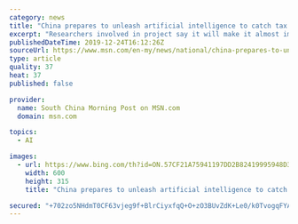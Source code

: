 ```yaml
---
category: news
title: "China prepares to unleash artificial intelligence to catch tax cheats"
excerpt: "Researchers involved in project say it will make it almost impossible to avoid detection, while the current fragmented system is easier to get around Concerns about economic impact may delay its introduction as many private firms rely on informal deals with local tax authorities to limit the amount they pay Chinese scientists have been working on a system to use artificial intelligence that would make it almost impossible to cheat on taxes,"
publishedDateTime: 2019-12-24T16:12:26Z
sourceUrl: https://www.msn.com/en-my/news/national/china-prepares-to-unleash-artificial-intelligence-to-catch-tax-cheats/ar-BBYj0ee?li=BBr8YXF
type: article
quality: 37
heat: 37
published: false

provider:
  name: South China Morning Post on MSN.com
  domain: msn.com

topics:
  - AI

images:
  - url: https://www.bing.com/th?id=ON.57CF21A75941197DD2B82419995948D3
    width: 600
    height: 315
    title: "China prepares to unleash artificial intelligence to catch tax cheats"

secured: "+702zo5NHdmT0CF63vjeg9f+BlrCiyxfqQ+O+zO3BUvZdK+Le0/k0TvogqFYA+N6lXFnhCydqfQvLbg4Nz3SY3a4/GGcvFUq+Ld0BnnHQkwSKkurr1tvr9o5CYyd+YI0dQc5DeHnlQT0eARhVR22DJsFwX8YBjNJiJOmEx2FYe3dTqdEBMA2YsRCIN4W0rAdoHeaDMlqdvVPLHt2bW11wcT0nSQ6SDVNR/Hjhx3bt3j7uLws5pFf4HsbnKPp3kVAsynk6LXvrE5ZJ9In+5fPXA==;hc17+wuChXLCIwjJLdQ9DA=="
---
```


